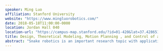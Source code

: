 ```yaml
---
speaker: Ming Luo
affiliation: Stanford University
website: "https://www.mingluorobotics.com/"
date: 2018-05-18T11:00:00-0000
location: Jordan Hall 040
location-url: "https://campus-map.stanford.edu/?id=01-420&lat=37.42865133749201&lng=-122.17121865473717&zoom=17"
title: Design, Theoretical Modeling, Motion Planning , and Control of a Pressure-operated Modular Soft Robotic Snake
abstract: "Snake robotics is an important research topic with applications in a wide range of fields including inspection in confined spaces, search-and-rescue, and disaster response, where other locomotion modalities may not be ideal. Snake robots are well-suited to these applications because of their versatility and adaptability to unstructured and high-risk environments. However, compared to their biological counterparts, rigid snake robots have kinematic limitations that reduce their effectiveness in negotiating tight passageways. Pressure-operated soft robotic snakes offer a solution that can address this functionality gap. To achieve functional autonomy, this talk combines soft mobile robot modeling, control, and motion planning. We propose a pressure-operated soft robotic snake with a high degree of modularity, with embedded flexible local curvature sensing based on our recent results in this area. On this platform, we introduce the use of iterative learning control using feedback from the on-board curvature sensors to enable the snake to control its locomotion direction. We also present a motion planning and trajectory following algorithm using an adaptive bounding box, which allows for efficient motion planning that takes into account the kinematic and dynamic information of the soft robotic snake. We test this algorithm experimentally, and demonstrate its performance for obstacle avoidance scenarios."
---
```

